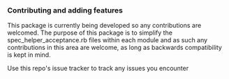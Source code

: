 ### Contributing and adding features

This package is currently being developed so any contributions are welcomed. The purpose of this package is to simplify the spec_helper_acceptance.rb files within each module and as such any contributions in this area are welcome, as long as backwards compatibility is kept in mind.

Use this repo's issue tracker to track any issues you encounter